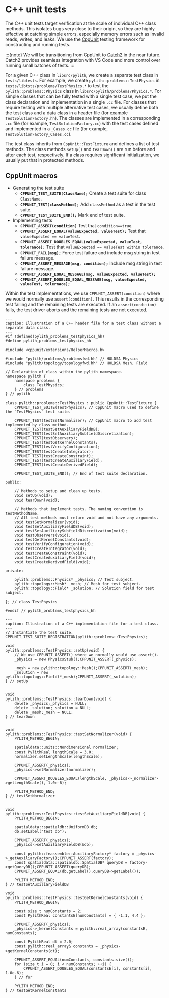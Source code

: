 # C++ unit tests

The C++ unit tests target verification at the scale of individual C++ class methods.
This isolates bugs very close to their origin, so they are highly effective at catching simple errors, especially memory errors such as invalid reads, writes, and leaks.
We use the [CppUnit](https://www.freedesktop.org/wiki/Software/cppunit/) testing framework for constructing and running tests.

:::{note}
We will be transitioning from CppUnit to [Catch2](https://github.com/catchorg/Catch2) in the near future.
Catch2 provides seamless integration with VS Code and more control over running small batches of tests.
:::

For a given C++ class in `libsrc/pylith`, we create a separate test class in `tests/libtests`.
For example, we create `pylith::problems::TestPhysics` in `tests/libtsts/problems/TestPhysics.*` to test the `pylith::problems::Physics` class in `libsrc/pylith/problems/Physics.*`.
For simple classes that can be fully tested with a single test case, we put the class declaration and implementation in a single `.cc` file.
For classes that require testing with multiple alternative test cases, we usually define both the test class and a data class in a header file (for example `TestSolutionFactory.hh`).
The classes are implemented in a corresponding `.cc` file (for example, `TestSolutionFactory.cc`) with the test cases defined and implemented in a `_Cases.cc` file (for example, `TestSolutionFactory_Cases.cc`).

The test class inherits from `CppUnit::TestFixture` and defines a list of test methods.
The class methods `setUp()` and `tearDown()` are run before and after each test, respectively.
If a class requires significant initialization, we usually put that in protected methods.

## CppUnit macros

* Generating the test suite
  * **`CPPUNIT_TEST_SUITE(ClassName);`** Create a test suite for class `ClassName`.
  * **`CPPUNIT_TEST(classMethod);`** Add `classMethod` as a test in the test suite.
  * **`CPPUNIT_TEST_SUITE_END();`** Mark end of test suite.
* Implementing tests
  * **`CPPUNIT_ASSERT(condition)`** Test that `condition==true`.
  * **`CPPUNIT_ASSERT_EQUAL(valueExpected, valueTest);`** Test that `valueExpected == valueTest`.
  * **`CPPUNIT_ASSERT_DOUBLES_EQUAL(valueExpected, valueTest, tolerance);`** Test that `valueExpected == valueTest within tolerance`.
  * **`CPPUNIT_FAIL(msg);`** Force test failure and include msg string in test failure message.
  * **`CPPUNIT_ASSERT_MESSAGE(msg, condition);`** Include msg string in test failure message.
  * **`CPPUNIT_ASSERT_EQUAL_MESSAGE(msg, valueExpected, valueTest);`**
  * **`CPPUNIT_ASSERT_DOUBLES_EQUAL_MESSAGE(msg, valueExpected, valueTest, tolernace);`**

Within the test implementations, we use `CPPUNIT_ASSERT(condition)` where we would normally use `assert(condition)`.
This results in the corresponding test failing and the remaining tests are executed.
If an `assert(condition)` fails, the test driver aborts and the remaining tests are not executed.

```{code-block} c++
---
caption: Illustration of a C++ header file for a test class without a separate data class.
---
#if !defined(pylith_problems_testphysics_hh)
#define pylith_problems_testphysics_hh

#include <cppunit/extensions/HelperMacros.h>

#include "pylith/problems/problemsfwd.hh" // HOLDSA Physics
#include "pylith/topology/topologyfwd.hh" // HOLDSA Mesh, Field

// Declaration of class within the pylith namespace.
namespace pylith {
    namespace problems {
        class TestPhysics;
    } // problems
} // pylith

class pylith::problems::TestPhysics : public CppUnit::TestFixture {
    CPPUNIT_TEST_SUITE(TestPhysics); // CppUnit macro used to define the `TestPhysics` test suite.

    CPPUNIT_TEST(testSetNormalizer); // CppUnit macro to add test implemented by class method.
    CPPUNIT_TEST(testSetAuxiliaryFieldDB);
    CPPUNIT_TEST(testSetAuxiliarySubfieldDiscretization);
    CPPUNIT_TEST(testObservers);
    CPPUNIT_TEST(testGetKernelConstants);
    CPPUNIT_TEST(testVerifyConfiguration);
    CPPUNIT_TEST(testCreateIntegrator);
    CPPUNIT_TEST(testCreateConstraint);
    CPPUNIT_TEST(testCreateAuxiliaryField);
    CPPUNIT_TEST(testCreateDerivedField);

    CPPUNIT_TEST_SUITE_END(); // End of test suite declaration.

public:

    // Methods to setup and clean up tests.
    void setUp(void);
    void tearDown(void);

    // Methods that implement tests. The naming convention is testMethodName.
    // All test methods must return void and not have any arguments.
    void testSetNormalizer(void);
    void testSetAuxiliaryFieldDB(void);
    void testSetAuxiliarySubfieldDiscretization(void);
    void testObservers(void);
    void testGetKernelConstants(void);
    void testVerifyConfiguration(void);
    void testCreateIntegrator(void);
    void testCreateConstraint(void);
    void testCreateAuxiliaryField(void);
    void testCreateDerivedField(void);

private:

    pylith::problems::Physics* _physics; // Test subject.
    pylith::topology::Mesh* _mesh; // Mesh for test subject.
    pylith::topology::Field* _solution; // Solution field for test subject.

}; // class TestPhysics

#endif // pylith_problems_testphysics_hh
```

```{code-block} c++
---
caption: Illustration of a C++ implementation file for a test class.
---
// Instantiate the test suite.
CPPUNIT_TEST_SUITE_REGISTRATION(pylith::problems::TestPhysics);

void
pylith::problems::TestPhysics::setUp(void) {
    // We use CPPUNIT_ASSERT() where we normally would use assert().
    _physics = new PhysicsStub();CPPUNIT_ASSERT(_physics);

    _mesh = new pylith::topology::Mesh();CPPUNIT_ASSERT(_mesh);
    _solution = new pylith::topology::Field(*_mesh);CPPUNIT_ASSERT(_solution);
} // setUp


void
pylith::problems::TestPhysics::tearDown(void) {
    delete _physics;_physics = NULL;
    delete _solution;_solution = NULL;
    delete _mesh;_mesh = NULL;
} // tearDown


void
pylith::problems::TestPhysics::testSetNormalizer(void) {
    PYLITH_METHOD_BEGIN;

    spatialdata::units::Nondimensional normalizer;
    const PylithReal lengthScale = 3.0;
    normalizer.setLengthScale(lengthScale);

    CPPUNIT_ASSERT(_physics);
    _physics->setNormalizer(normalizer);

    CPPUNIT_ASSERT_DOUBLES_EQUAL(lengthScale, _physics->_normalizer->getLengthScale(), 1.0e-6);

    PYLITH_METHOD_END;
} // testSetNormalizer


void
pylith::problems::TestPhysics::testSetAuxiliaryFieldDB(void) {
    PYLITH_METHOD_BEGIN;

    spatialdata::spatialdb::UniformDB db;
    db.setLabel("test db");

    CPPUNIT_ASSERT(_physics);
    _physics->setAuxiliaryFieldDB(&db);

    const pylith::feassemble::AuxiliaryFactory* factory = _physics->_getAuxiliaryFactory();CPPUNIT_ASSERT(factory);
    const spatialdata::spatialdb::SpatialDB* queryDB = factory->getQueryDB();CPPUNIT_ASSERT(queryDB);
    CPPUNIT_ASSERT_EQUAL(db.getLabel(),queryDB->getLabel());

    PYLITH_METHOD_END;
} // testSetAuxiliaryFieldDB

void
pylith::problems::TestPhysics::testGetKernelConstants(void) {
    PYLITH_METHOD_BEGIN;

    const size_t numConstants = 2;
    const PylithReal constantsE[numConstants] = { -1.1, 4.4 };

    CPPUNIT_ASSERT(_physics);
    _physics->_kernelConstants = pylith::real_array(constantsE, numConstants);

    const PylithReal dt = 2.0;
    const pylith::real_array& constants = _physics->getKernelConstants(dt);

    CPPUNIT_ASSERT_EQUAL(numConstants, constants.size());
    for (size_t i = 0; i < numConstants; ++i) {
        CPPUNIT_ASSERT_DOUBLES_EQUAL(constantsE[i], constants[i], 1.0e-6);
    } // for

    PYLITH_METHOD_END;
} // testGetKernelConstants

```
